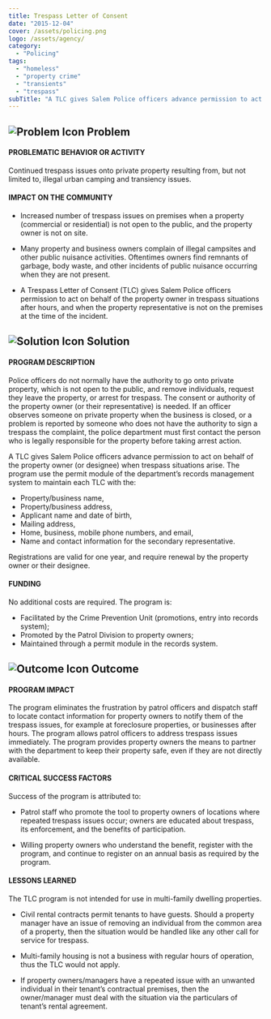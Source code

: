 ```yaml
---
title: Trespass Letter of Consent
date: "2015-12-04"
cover: /assets/policing.png
logo: /assets/agency/
category:
  - "Policing"
tags:
  - "homeless"
  - "property crime"
  - "transients"
  - "trespass"
subTitle: "A TLC gives Salem Police officers advance permission to act on behalf of the property owner (or designee) when trespass situations arise. "
---
```

## ![Problem Icon](https://github.com/google/material-design-icons/raw/master/alert/1x_web/ic_error_outline_black_48dp.png "Problem") Problem

#### PROBLEMATIC BEHAVIOR OR ACTIVITY

Continued trespass issues onto private property resulting from, but not limited to, illegal urban camping and transiency issues.

#### IMPACT ON THE COMMUNITY

* Increased number of trespass issues on premises when a property (commercial or residential) is not open to the public, and the property owner is not on site.

* Many property and business owners complain of illegal campsites and other public nuisance activities. Oftentimes owners find remnants of garbage, body waste, and other incidents of public nuisance occurring when they are not present.

* A Trespass Letter of Consent (TLC) gives Salem Police officers permission to act on behalf of the property owner in trespass situations after hours, and when the property representative is not on the premises at the time of the incident.

## ![Solution Icon](https://github.com/google/material-design-icons/raw/master/action/1x_web/ic_lightbulb_outline_black_48dp.png "Solution") Solution

#### PROGRAM DESCRIPTION

Police officers do not normally have the authority to go onto private property, which is not open to the public, and remove individuals, request they leave the property, or arrest for trespass. The consent or authority of the property owner (or their representative) is needed. If an officer observes someone on private property when the business is closed, or a problem is reported by someone who does not have the authority to sign a trespass the complaint, the police department must first contact the person who is legally responsible for the property before taking arrest action.

A TLC gives Salem Police officers advance permission to act on behalf of the property owner (or designee) when trespass situations arise. The program use the permit module of the department’s records management system to maintain each TLC with the:

* Property/business name,
* Property/business address,
* Applicant name and date of birth,
* Mailing address,
* Home, business, mobile phone numbers, and email,
* Name and contact information for the secondary representative.

Registrations are valid for one year, and require renewal by the property owner or their designee.

#### FUNDING

No additional costs are required. The program is:

* Facilitated by the Crime Prevention Unit (promotions, entry into records system);
* Promoted by the Patrol Division to property owners;
* Maintained through a permit module in the records system.

## ![Outcome Icon](https://github.com/google/material-design-icons/raw/master/action/1x_web/ic_view_list_black_48dp.png "Outcome") Outcome

#### PROGRAM IMPACT

The program eliminates the frustration by patrol officers and dispatch staff to locate contact information for property owners to notify them of the trespass issues, for example at foreclosure properties, or businesses after hours. The program allows patrol officers to address trespass issues immediately. The program provides property owners the means to partner with the department to keep their property safe, even if they are not directly available.

#### CRITICAL SUCCESS FACTORS

Success of the program is attributed to:

* Patrol staff who promote the tool to property owners of locations where repeated trespass issues occur; owners are educated about trespass, its enforcement, and the benefits of participation.

* Willing property owners who understand the benefit, register with the program, and continue to register on an annual basis as required by the program.

#### LESSONS LEARNED

The TLC program is not intended for use in multi-family dwelling properties. 

* Civil rental contracts permit tenants to have guests. Should a property manager have an issue of removing an individual from the common area of a property, then the situation would be handled like any other call for service for trespass.

* Multi-family housing is not a business with regular hours of operation, thus the TLC would not apply.

* If property owners/managers have a repeated issue with an unwanted individual in their tenant’s contractual premises, then the owner/manager must deal with the situation via the particulars of tenant’s rental agreement.
